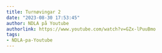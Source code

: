 ```yaml
---
title: Turnøvingar 2
date: "2023-08-30 17:53:45"
author: NDLA på Youtube
authorlink: https://www.youtube.com/watch?v=GZx-lPuuBmo
tags:
- NDLA-pa-Youtube
---
```

